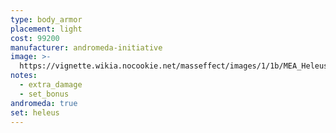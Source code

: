 ```yaml
---
type: body_armor
placement: light
cost: 99200
manufacturer: andromeda-initiative
image: >-
  https://vignette.wikia.nocookie.net/masseffect/images/1/1b/MEA_Heleus_Defender_Armor.png/revision/latest/scale-to-width-down/350?cb=20180509212323
notes:
  - extra_damage
  - set_bonus
andromeda: true
set: heleus
---
```

